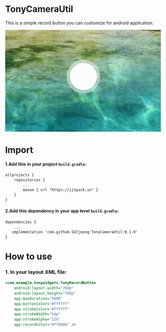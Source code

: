 # TonyCameraUtil

This is a simple record button you can customize for android application.



![](demo.gif)



# Import
#### 1.Add this in your project `build.gradle`:
    allprojects {
        repositories {
            ...
            maven { url "https://jitpack.io" }
        }
    }
  
#### 2.Add this dependency in your app level `build.gradle`:
    dependencies {
        ...
       implementation 'com.github.SGTjeong:TonyCameraUtil:0.1.0'
    }
   
# How to use
### 1. In your layout XML file:
```xml
<com.example.tonywidgets.TonyRecordButton
    android:layout_width="70dp"
    android:layout_height="70dp"
    app:maxDuration="5000"
    app:buttonColor="#ffffff"
    app:strokeColor="#ffffff"
    app:strokeWidth="5dp"
    app:strokeAlpha="128"
    app:recordColor="#ff0000" />
```
